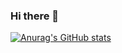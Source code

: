 ### Hi there 👋
[![Anurag's GitHub stats](https://github-readme-stats.vercel.app/api?username=RaulBSantos)](https://github.com/anuraghazra/github-readme-stats&show_icons=true&theme=radical)


<!--
**RaulBSantos/RaulBSantos** is a ✨ _special_ ✨ repository because its `README.md` (this file) appears on your GitHub profile.

Here are some ideas to get you started:

- 🔭 I’m currently working on ...
- 🌱 I’m currently learning ...
- 👯 I’m looking to collaborate on ...
- 🤔 I’m looking for help with ...
- 💬 Ask me about ...
- 📫 How to reach me: ...
- 😄 Pronouns: ...
- ⚡ Fun fact: ...
-->
